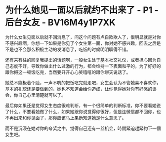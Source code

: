 # 为什么她见一面以后就约不出来了 - P1 - 后台女友 - BV16M4y1P7XK

为什么女生见面以后就不回消息了，问这个问题有点自欺欺人了，很明显就是对你不感兴趣啊，你想一下如果是你见了个女生第一面，你对她不感兴趣，回去之后是不是也不会那么积极主动的发消息了，吃饭的时候明明聊得不错。

还有来有往的回复我提出的话题啊，一般女生处于基本社交礼仪，或者担心因为自己态度不好，导致你做出什么过激的行为，都会维持一下表面和平的，为了好好的跟你把这一顿饭吃完，当然要开开心心笑嘻嘻的跟你聊天说话了。

她总不能板着个脸，一声不吭的把饭吃完就走吧，女生会认为不管她喜不喜欢你，基本的礼貌还是要做到的，她也不知道会给你造成，让你觉得她对你有好感的误会，你自己心里清楚就可以了。

最后你如果还是觉得女生态度很难判断，有一个很简单的判断标准，你不要看她说了什么，不要看她做了什么，如果她跟你说觉得你很好，但是连微信都不回你，也不再出来和你见面了，那你应该马上果断知道她是什么意思了。

而不是沉浸在她对你的夸奖之中，觉得自己还有一丝机会，時間緊迫趕緊約下一個女生吧。